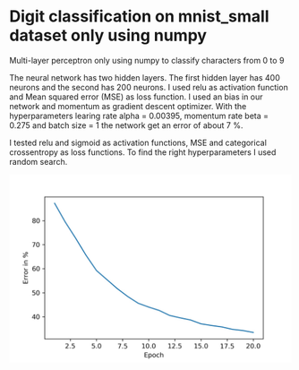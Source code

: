 # Digit classification on mnist_small dataset only using numpy
Multi-layer perceptron only using numpy to classify characters from 0 to 9

The neural network has two hidden layers. The first hidden layer has 400 neurons and the second has 200 neurons. I used relu as activation function and Mean squared error (MSE) as loss function. I used an bias in our network and momentum as gradient descent optimizer. With the hyperparameters learing rate alpha = 0.00395, momentum rate beta = 0.275 and batch size = 1 the network get an error of about 7 %.

I tested relu and sigmoid as activation functions, MSE and categorical crossentropy as loss functions. To find the right hyperparameters I used random search.


![error of NN](https://github.com/dannlos/neuralnetwork/blob/main/ErrorRateNN.jpg?raw=true)
